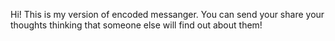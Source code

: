 Hi!
This is my version of encoded messanger. You can send your share your thoughts thinking that someone else will find out about them! 
